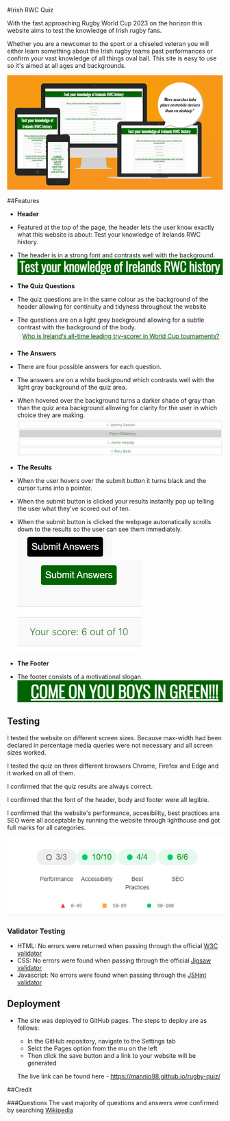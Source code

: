 #Irish RWC Quiz

With the fast approaching Rugby World Cup 2023 on the horizon this website aims to test the knowledge of Irish rugby fans.

Whether you are a newcomer to the sport or a chiseled veteran you will either learn something about the Irish rugby teams past performances or confirm your vast knowledge of all things oval ball. This site is easy to use so it's aimed at all ages and backgrounds.

![Screenshot of Am I Responsive website](/assets/images/responsive.png)


##Features

- __Header__
- Featured at the top of the page, the header lets the user know exactly what this website is about: Test your knowledge of Irelands RWC history.
- The header is in a strong font and contrasts well with the background.
![Screenshot of Header](/assets/images/header.png)

- __The Quiz Questions__
- The quiz questions are in the same colour as the background of the header allowing for continuity and tidyness throughout the website
- The questions are on a light grey background allowing for a subtle contrast with the background of the body.
![Screenshot of Question](/assets/images/question.png)
  
- __The Answers__
- There are four possible answers for each question.
- The answers are on a white background which contrasts well with the light gray background of the quiz area.
- When hovered over the background turns a darker shade of gray than than the quiz area background allowing for clarity for the user in which choice they are making.
![Screenshot of Answers](/assets/images/answer.png)

- __The Results__
- When the user hovers over the submit button it turns black and the cursor turns into a pointer.
- When the submit button is clicked your results instantly pop up telling the user what they've scored out of ten.
- When the submit button is clicked the webpage automatically scrolls down to the results so the user can see them immediately.
![Screenshot of submit button being hovered over](/assets/images/submit-hover.png)
![Screenshot of Results](/assets/images/results.png)

- __The Footer__
- The footer consists of a motivational slogan.
![Screenshot of Footer](/assets/images/footer.png)

## Testing

  I tested the website on different screen sizes. Because max-width had been declared in percentage media queries were not necessary and all screen sizes worked.
  
  I tested the quiz on three different browsers Chrome, Firefox and Edge and it worked on all of them.

  I confirmed that the quiz results are always correct.

  I confirmed that the font of the header, body and footer were all legible.

  I confirmed that the website's performance, accesibility, best practices ans SEO were all acceptable by running the website through lighthouse and got full marks for all categories.

  ![Screenshot of Lighthouse score](/assets/images/lighthouse-score.png)

### Validator Testing
- HTML: No errors were returned when passing through the official [W3C validator](https://validator.w3.org/nu/?doc=https%3A%2F%2Fmannio98.github.io%2Fknockma%2F#textarea)
- CSS: No errors were found when passing through the official [Jigsaw validator](https://jigsaw.w3.org/css-validator/validator?uri=https%3A%2F%2Fmannio98.github.io%2Frugby-quiz%2F&profile=css3svg&usermedium=all&warning=1&vextwarning=&lang=en)
- Javascript: No errors were found when passing through the [JSHint validator](https://jshint.com/)

## Deployment

- The site was deployed to GitHub pages. The steps to deploy are as follows: 
  - In the GitHub repository, navigate to the Settings tab 
  - Selct the Pages option from the mu on the left
  - Then click the save button and a link to your website will be generated 

   The live link can be found here - <https://mannio98.github.io/rugby-quiz/>

##Credit

###Questions
The vast majority of questions and answers were confirmed by searching [Wikipedia](https://www.wikipedia.org/)
